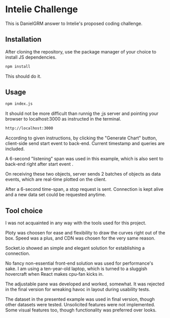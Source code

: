 # Intelie Challenge

This is DanielGRM answer to Intelie's proposed coding challenge.

## Installation

After cloning the repository, use the package manager of your choice to install JS dependencies.

```bash
npm install
```
This should do it.


## Usage
```bash
npm index.js
```
It should not be more difficult than runnig the ;js server and pointing your browser to  localhost:3000 as instructed in the terminal.
```bash
http://localhost:3000
```

According to given instructions, by clicking the "Generate Chart" button, client-side send start event to back-end. Current timestamp and queries are included. 

A 6-second "listening" span was used in this example, which is also sent to back-end right after start event  .

On receiving these two objects, server sends 2 batches of objects as data events, which are real-time plotted on the client.

After a 6-second time-span, a stop request is sent. Connection is kept alive and a new data set could be requested anytime.

## Tool choice
I was not acquainted in any way with the tools used for this project. 

Ploty was choosen for ease and flexibility to draw the curves right out of the box. Speed was a plus, and CDN was chosen for the very same reason. 

Socket.io showed an simple and elegant solution for establishing a connection.

No fancy non-essential front-end solution was used for performance's sake. I am using a ten-year-old laptop, which is turned to a sluggish hovercraft when React makes cpu-fan kicks in.

The adjustable pane was developed and worked, somewhat. It was rejected in the final version for wreaking havoc in layout during usability tests.

The dataset in the presented example was used in final version, though other datasets were tested. Unsolicited features were not implemented. Some visual features too, though functionality was preferred over looks.

